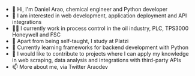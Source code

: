 - 👋 Hi, I'm Daniel Arao, chemical engineer and Python developer
- 👀 I am interested in web development, application deployment and API integrations
- 🧑‍🔧 I currently work in process control in the oil industry, PLC, TPS3000 Honeywell and FSC
- 🦾 Apart from being self-taught, I study at Platzi
- 🌱 Currently learning frameworks for backend development with Python
- 💞️ I would like to contribute to projects where I can apply my knowledge in web scraping, data analysis and integrations with third-party APIs
- 📫 More about me, via Twitter Araodev

<!---
araod14/araod14 is a ✨ special ✨ repository because its `README.md` (this file) appears on your GitHub profile.
You can click the Preview link to take a look at your changes.
--->


